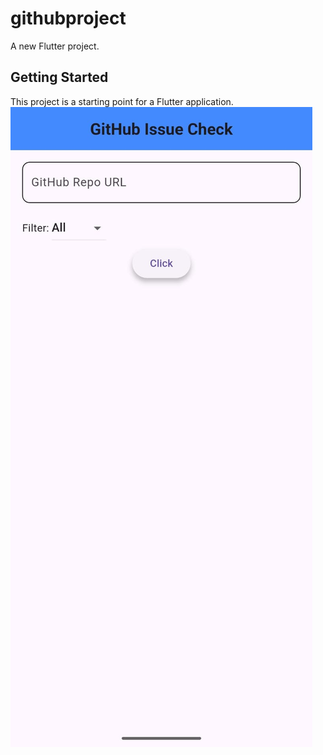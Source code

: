 # githubproject

A new Flutter project.

## Getting Started

This project is a starting point for a Flutter application.
![image alt](https://github.com/dharmikv25/github-issue-checke/blob/31b72c68bdd80176fb9404233e9ff12d86aaeeba/first%20view.jpg)
